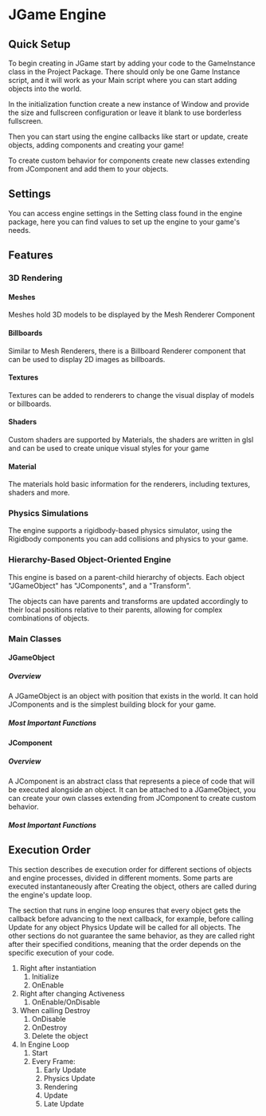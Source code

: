 # JGame Engine

## Quick Setup
To begin creating in JGame start by adding your code to the GameInstance class in the Project Package. There should only be one Game Instance script, and it will work as your Main script where you can start adding objects into the world.


In the initialization function create a new instance of Window and provide the size and fullscreen configuration or leave it blank to use borderless fullscreen.

Then you can start using the engine callbacks like start or update, create objects, adding components and creating your game!

To create custom behavior for components create new classes extending from JComponent and add them to your objects.

## Settings
You can access engine settings in the Setting class found in the engine package, here you can find values to set up the engine to your game's needs.

## Features

### 3D Rendering

#### Meshes
Meshes hold 3D models to be displayed by the Mesh Renderer Component
#### Billboards
Similar to Mesh Renderers, there is a Billboard Renderer component that can be used to display 2D images as billboards.
#### Textures
Textures can be added to renderers to change the visual display of models or billboards.
#### Shaders
Custom shaders are supported by Materials, the shaders are written in glsl and can be used to create unique visual styles for your game
#### Material
The materials hold basic information for the renderers, including textures, shaders and more.
### Physics Simulations
The engine supports a rigidbody-based physics simulator, using the Rigidbody components you can add collisions and physics to your game.
### Hierarchy-Based Object-Oriented Engine
This engine is based on a parent-child hierarchy of objects.
Each object "JGameObject" has "JComponents", and a "Transform".

The objects can have parents and transforms are updated accordingly to their local positions relative to their parents, allowing for complex combinations of objects.
### Main Classes

#### JGameObject
##### Overview
A JGameObject is an object with position that exists in the world. It can hold JComponents and is the simplest building block for your game.

##### Most Important Functions

#### JComponent
##### Overview
A JComponent is an abstract class that represents a piece of code that will be executed alongside an object. It can be attached to a JGameObject, you can create your own classes extending from JComponent to create custom behavior.
##### Most Important Functions


## Execution Order
This section describes de execution order for different sections of objects and engine processes, divided in different moments. Some parts are executed instantaneously after Creating the object, others are called during the engine's update loop.

The section that runs in engine loop ensures that every object gets the callback before advancing to the next callback, for example, before calling Update for any object Physics Update will be called for all objects.
The other sections do not guarantee the same behavior, as they are called right after their specified conditions, meaning that the order depends on the specific execution of your code.
1. Right after instantiation
   1. Initialize
   2. OnEnable
2. Right after changing Activeness
    1. OnEnable/OnDisable
3. When calling Destroy
    1. OnDisable
    2. OnDestroy
    3. Delete the object
4. In Engine Loop
   1. Start
   2. Every Frame:
      1. Early Update
      2. Physics Update
      3. Rendering
      4. Update
      5. Late Update
